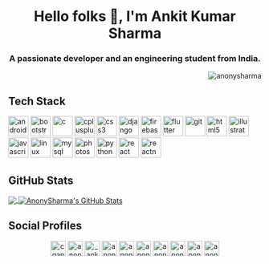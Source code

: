 
<h1 align="center">Hello folks 👋, I'm Ankit Kumar Sharma</h1>  
<h3 align="center">A passionate developer and an engineering student from India.</h3>  
<p align="right"> <img src="https://komarev.com/ghpvc/?username=anonysharma" alt="anonysharma" /> </p>  

 ## Tech Stack
<p align="left"><img src="https://devicons.github.io/devicon/devicon.git/icons/android/android-original-wordmark.svg" alt="android" width="40" height="40"/> <img src="https://devicons.github.io/devicon/devicon.git/icons/bootstrap/bootstrap-plain.svg" alt="bootstrap" width="40" height="40"/> <img src="https://devicons.github.io/devicon/devicon.git/icons/c/c-original.svg" alt="c" width="40" height="40"/> <img src="https://devicons.github.io/devicon/devicon.git/icons/cplusplus/cplusplus-original.svg" alt="cplusplus" width="40" height="40"/> <img src="https://devicons.github.io/devicon/devicon.git/icons/css3/css3-original-wordmark.svg" alt="css3" width="40" height="40"/> <img src="https://devicons.github.io/devicon/devicon.git/icons/django/django-original.svg" alt="django" width="40" height="40"/> <img src="https://www.vectorlogo.zone/logos/firebase/firebase-icon.svg" alt="firebase" width="40" height="40"/> <img src="https://www.vectorlogo.zone/logos/flutterio/flutterio-icon.svg" alt="flutter" width="40" height="40"/> <img src="https://www.vectorlogo.zone/logos/git-scm/git-scm-icon.svg" alt="git" width="40" height="40"/> <img src="https://devicons.github.io/devicon/devicon.git/icons/html5/html5-original-wordmark.svg" alt="html5" width="40" height="40"/> <img src="https://www.vectorlogo.zone/logos/adobe_illustrator/adobe_illustrator-icon.svg" alt="illustrator" width="40" height="40"/> <img src="https://devicons.github.io/devicon/devicon.git/icons/javascript/javascript-original.svg" alt="javascript" width="40" height="40"/> <img src="https://devicons.github.io/devicon/devicon.git/icons/linux/linux-original.svg" alt="linux" width="40" height="40"/> <img src="https://devicons.github.io/devicon/devicon.git/icons/mysql/mysql-original-wordmark.svg" alt="mysql" width="40" height="40"/> <img src="https://devicons.github.io/devicon/devicon.git/icons/photoshop/photoshop-plain.svg" alt="photoshop" width="40" height="40"/> <img src="https://devicons.github.io/devicon/devicon.git/icons/python/python-original.svg" alt="python" width="40" height="40"/> <img src="https://devicons.github.io/devicon/devicon.git/icons/react/react-original-wordmark.svg" alt="react" width="40" height="40"/> <img src="https://reactnative.dev/img/header_logo.svg" alt="reactnative" width="40" height="40"/></p>  
 
 <!--[![GitHub][2.1]][2]-->
## GitHub Stats

<a href="https://github.com/AnonySharma/AnonySharma">
  <img align="center" src="https://github-readme-stats.vercel.app/api/top-langs/?username=AnonySharma&hide=java,html&title_color=ffffff&text_color=c9cacc&icon_color=2bbc8a&bg_color=1d1f21" />
</a>
<a href="https://github.com/AnonySharma/AnonySharma">
  <img align="center" src="https://github-readme-stats.vercel.app/api?username=AnonySharma&show_icons=true&line_height=27&count_private=true&title_color=ffffff&text_color=c9cacc&icon_color=2bbc8a&bg_color=1d1f21" alt="AnonySharma's GitHub Stats" />
</a>

## Social Profiles

<p align="center">  
<a href="https://linkedin.com/in/cgankitsharma" target="blank"><img align="center" src="https://cdn.jsdelivr.net/npm/simple-icons@3.0.1/icons/linkedin.svg" alt="cgankitsharma" height="30" width="30" /></a>  
<a href="https://stackoverflow.com/users/13181089" target="blank"><img align="center" src="https://cdn.jsdelivr.net/npm/simple-icons@3.0.1/icons/stackoverflow.svg" alt="anonysharma" height="30" width="30" /></a>  
<a href="https://instagram.com/_ankitt._.sharma_" target="blank"><img align="center" src="https://cdn.jsdelivr.net/npm/simple-icons@3.0.1/icons/instagram.svg" alt="_ankitt._.sharma_" height="30" width="30" /></a>  
<a href="https://www.codechef.com/users/anonysharma" target="blank"><img align="center" src="https://cdn.jsdelivr.net/npm/simple-icons@3.1.0/icons/codechef.svg" alt="anonysharma" height="30" width="30" /></a>  
<a href="https://www.hackerrank.com/anonysharma" target="blank"><img align="center" src="https://cdn.jsdelivr.net/npm/simple-icons@3.0.1/icons/hackerrank.svg" alt="anonysharma" height="30" width="30" /></a>  
<a href="https://www.codeforces.com/profile/anonysharma" target="blank"><img align="center" src="https://cdn.jsdelivr.net/npm/simple-icons@3.0.1/icons/codeforces.svg" alt="anonysharma" height="30" width="30" /></a>  
<a href="https://www.leetcode.com/anonysharma" target="blank"><img align="center" src="https://cdn.jsdelivr.net/npm/simple-icons@3.0.1/icons/leetcode.svg" alt="anonysharma" height="30" width="30" /></a>  
<a href="https://www.hackerearth.com/anonysharma" target="blank"><img align="center" src="https://cdn.jsdelivr.net/npm/simple-icons@3.0.1/icons/hackerearth.svg" alt="anonysharma" height="30" width="30" /></a>  
<a href="https://www.geeksforgeeks.com/anonysharma" target="blank"><img align="center" src="https://cdn.jsdelivr.net/npm/simple-icons@3.0.1/icons/geeksforgeeks.svg" alt="anonysharma" height="30" width="30" /></a>  
<a href="https://www.topcoder.com/anonysharma" target="blank"><img align="center" src="https://cdn.jsdelivr.net/npm/simple-icons@3.0.1/icons/topcoder.svg" alt="anonysharma" height="30" width="30" /></a>  
</p>

<!--Links-->

[1]: https://www.linkedin.com/in/cgankitsharma/
[1.1]: https://i.ibb.co/xDRB88L/linkedin-3-16.png (LinkedIn icon)

[2]: https://www.github.com/AnonySharma/
[2.1]: https://i.ibb.co/s9SRc8x/github-16.png (GitHub icon)

